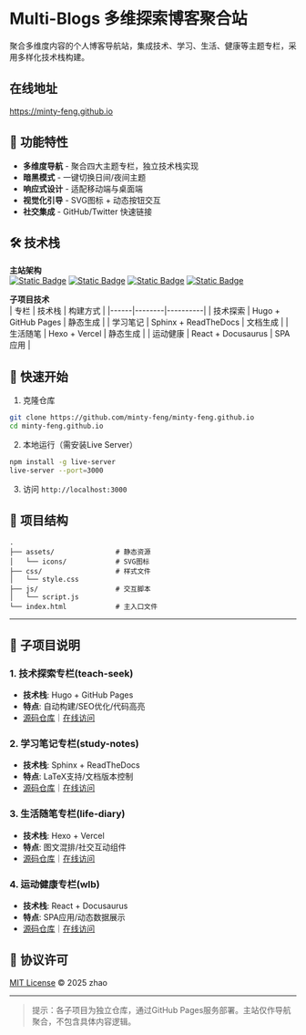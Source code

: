 

# Multi-Blogs 多维探索博客聚合站

聚合多维度内容的个人博客导航站，集成技术、学习、生活、健康等主题专栏，采用多样化技术栈构建。


## 在线地址

https://minty-feng.github.io


## 🌟 功能特性

- **多维度导航** - 聚合四大主题专栏，独立技术栈实现
- **暗黑模式** - 一键切换日间/夜间主题
- **响应式设计** - 适配移动端与桌面端
- **视觉化引导** - SVG图标 + 动态按钮交互
- **社交集成** - GitHub/Twitter 快速链接

## 🛠 技术栈

**主站架构**  
[![Static Badge](https://img.shields.io/badge/HTML5-E34F26?logo=html5)](https://github.com/topics/html5)
[![Static Badge](https://img.shields.io/badge/CSS3-1572B6?logo=css3)](https://github.com/topics/css3)
[![Static Badge](https://img.shields.io/badge/JavaScript-F7DF1E?logo=javascript)](https://github.com/topics/javascript)
[![Static Badge](https://img.shields.io/badge/Font_Awesome-528DD7?logo=font-awesome)](https://fontawesome.com/)

**子项目技术**  
| 专栏 | 技术栈 | 构建方式 |
|------|--------|----------|
| 技术探索 | Hugo + GitHub Pages | 静态生成 |
| 学习笔记 | Sphinx + ReadTheDocs | 文档生成 |
| 生活随笔 | Hexo + Vercel | 静态生成 |
| 运动健康 | React + Docusaurus | SPA应用 |

## 🚀 快速开始

1. 克隆仓库
```bash
git clone https://github.com/minty-feng/minty-feng.github.io
cd minty-feng.github.io
```

2. 本地运行（需安装Live Server）
```bash
npm install -g live-server
live-server --port=3000
```

3. 访问 `http://localhost:3000`

## 📂 项目结构
```
.
├── assets/               # 静态资源
│   └── icons/            # SVG图标
├── css/                  # 样式文件
│   └── style.css         
├── js/                   # 交互脚本
│   └── script.js         
└── index.html            # 主入口文件
```

---

## 🧭 子项目说明

### 1. 技术探索专栏(teach-seek)
- **技术栈**: Hugo + GitHub Pages
- **特点**: 自动构建/SEO优化/代码高亮
- [源码仓库](https://github.com/minty-feng/tech-seek)｜[在线访问](https://minty-feng.github.io/tech-seek)

### 2. 学习笔记专栏(study-notes)
- **技术栈**: Sphinx + ReadTheDocs
- **特点**: LaTeX支持/文档版本控制
- [源码仓库](https://github.com/minty-feng/study-notes)｜[在线访问](https://minty-feng.github.io/study-notes)

### 3. 生活随笔专栏(life-diary)
- **技术栈**: Hexo + Vercel
- **特点**: 图文混排/社交互动组件
- [源码仓库](https://github.com/minty-feng/life-diary)｜[在线访问](https://minty-feng.github.io/life-diary)

### 4. 运动健康专栏(wlb)
- **技术栈**: React + Docusaurus
- **特点**: SPA应用/动态数据展示
- [源码仓库](https://github.com/minty-feng/wlb)｜[在线访问](https://minty-feng.github.io/wlb)


## 📄 协议许可
[MIT License](LICENSE) © 2025 zhao

--- 

> 提示：各子项目为独立仓库，通过GitHub Pages服务部署。主站仅作导航聚合，不包含具体内容逻辑。
